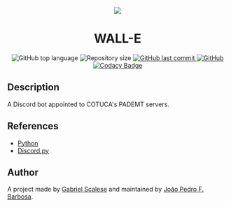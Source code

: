<p align="center">
  <img src="https://cdn.discordapp.com/avatars/902599358405562438/12b99b374a675df27babbee10661555f.png">
  <h1 align="center">WALL-E</h1>
</p>

<p align="center">
  <img alt="GitHub top language" src="https://img.shields.io/github/languages/top/oJPBarbosa/wall-e.svg">

  <img alt="Repository size" src="https://img.shields.io/github/repo-size/oJPBarbosa/oJPBarbosa/wall-e.svg">

  <a href="https://github.com/oJPBarbosa/wall-e/commits/master">
    <img alt="GitHub last commit" src="https://img.shields.io/github/last-commit/oJPBarbosa/oJPBarbosa/wall-e.svg">
  </a>

  <a href="https://github.com/oJPBarbosa/oJPBarbosa/wall-e/blob/main/LICENSE">
    <img alt="GitHub" src="https://img.shields.io/github/license/oJPBarbosa/oJPBarbosa/wall-e.svg">
  </a>

  <a href="https://www.codacy.com/gh/oJPBarbosa/wall-e/dashboard?utm_source=github.com&amp;utm_medium=referral&amp;utm_content=oJPBarbosa/wall-e&amp;utm_campaign=Badge_Grade">
    <img alt="Codacy Badge" src="https://app.codacy.com/project/badge/Grade/2e2954cf5f7145c3933c9da3078f1d00">
  </a>
</p>

## Description
A Discord bot appointed to COTUCA's PADEMT servers.

## References

- [Python](https://www.python.org/)
- [Discord.py](https://github.com/Rapptz/discord.py)

## Author
A project made by [Gabriel Scalese](https://github.com/GabrielVScalese) and maintained by [João Pedro F. Barbosa](https://github.com/oJPBarbosa).